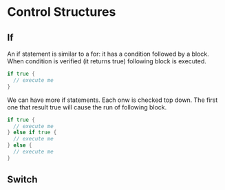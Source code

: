 # Control Structures

## If

An if statement is similar to a for: it has a condition followed by a block. When condition is verified (it returns true) following block is executed.

```go
if true {
  // execute me
}
```

We can have more if statements. Each onw is checked top down. The first one that result true will cause the run of following block.

```go
if true {
  // execute me
} else if true {
  // execute me
} else {
  // execute me
}
```


## Switch

